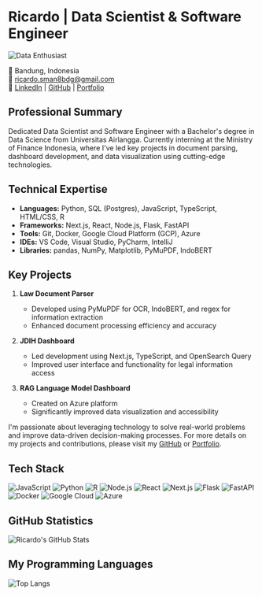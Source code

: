 # Ricardo | Data Scientist & Software Engineer

![Data Enthusiast](https://media.giphy.com/media/3oKIPEqDGUULpEU0aQ/giphy.gif)

📍 Bandung, Indonesia  
📧 [ricardo.sman8bdg@gmail.com](mailto:ricardo.sman8bdg@gmail.com)  
🔗 [LinkedIn](https://www.linkedin.com/in/ricardo-do) | [GitHub](https://github.com/ricardo-dodo) | [Portfolio](https://ricardo-dodo.netlify.app/)

## Professional Summary
Dedicated Data Scientist and Software Engineer with a Bachelor's degree in Data Science from Universitas Airlangga. Currently interning at the Ministry of Finance Indonesia, where I've led key projects in document parsing, dashboard development, and data visualization using cutting-edge technologies.

## Technical Expertise
- **Languages:** Python, SQL (Postgres), JavaScript, TypeScript, HTML/CSS, R
- **Frameworks:** Next.js, React, Node.js, Flask, FastAPI
- **Tools:** Git, Docker, Google Cloud Platform (GCP), Azure
- **IDEs:** VS Code, Visual Studio, PyCharm, IntelliJ
- **Libraries:** pandas, NumPy, Matplotlib, PyMuPDF, IndoBERT

## Key Projects
1. **Law Document Parser**
   - Developed using PyMuPDF for OCR, IndoBERT, and regex for information extraction
   - Enhanced document processing efficiency and accuracy

2. **JDIH Dashboard**
   - Led development using Next.js, TypeScript, and OpenSearch Query
   - Improved user interface and functionality for legal information access

3. **RAG Language Model Dashboard**
   - Created on Azure platform
   - Significantly improved data visualization and accessibility

I'm passionate about leveraging technology to solve real-world problems and improve data-driven decision-making processes. For more details on my projects and contributions, please visit my [GitHub](https://github.com/ricardo-dodo) or [Portfolio](https://ricardo-dodo.netlify.app/).

## Tech Stack
![JavaScript](https://img.shields.io/badge/-JavaScript-000?&logo=JavaScript)
![Python](https://img.shields.io/badge/-Python-000?&logo=Python)
![R](https://img.shields.io/badge/-R-000?&logo=R)
![Node.js](https://img.shields.io/badge/-Node.js-000?&logo=Node.js)
![React](https://img.shields.io/badge/-React-000?&logo=React)
![Next.js](https://img.shields.io/badge/-Next.js-000?&logo=Next.js)
![Flask](https://img.shields.io/badge/-Flask-000?&logo=Flask)
![FastAPI](https://img.shields.io/badge/-FastAPI-000?&logo=FastAPI)
![Docker](https://img.shields.io/badge/-Docker-000?&logo=Docker)
![Google Cloud](https://img.shields.io/badge/-Google%20Cloud-000?&logo=Google%20Cloud)
![Azure](https://img.shields.io/badge/-Azure-000?&logo=Microsoft%20Azure)

## GitHub Statistics
![Ricardo's GitHub Stats](https://github-readme-stats.vercel.app/api?username=ricardo-dodo&show_icons=true&theme=dark)

## My Programming Languages
![Top Langs](https://github-readme-stats.vercel.app/api/top-langs/?username=ricardo-dodo&layout=compact&theme=dark)
